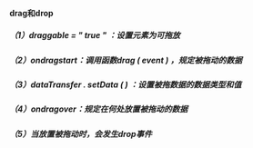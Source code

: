 #### drag和drop

##### （1）draggable = " true " ：设置元素为可拖放

##### （2）ondragstart：调用函数drag ( event ) ，规定被拖动的数据

##### （3）dataTransfer . setData ( ) ：设置被拖数据的数据类型和值

##### （4）ondragover：规定在何处放置被拖动的数据

##### （5）当放置被拖动时，会发生drop事件